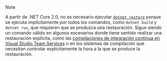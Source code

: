 > [!NOTE]
> A partir de .NET Core 2.0, no es necesario ejecutar [`dotnet restore`](~/docs/core/tools/dotnet-restore.md) porque se ejecuta implícitamente por todos los comandos, como `dotnet build` y `dotnet run`, que requieren que se produzca una restauración. Sigue siendo un comando válido en algunos escenarios donde tiene sentido realizar una restauración explícita, como las [compilaciones de integración continua en Visual Studio Team Services](/vsts/build-release/apps/aspnet/build-aspnet-core) o en los sistemas de compilación que necesitan controlar explícitamente la hora a la que se produce la restauración.
